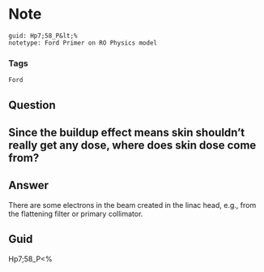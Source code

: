 # Note
```
guid: Hp7;58_P&lt;%
notetype: Ford Primer on RO Physics model
```

### Tags
```
Ford
```

## Question
<h2>Since the buildup effect means skin shouldn’t really get any dose, where does skin dose come from?</h2>

## Answer
<section>
<p>There are some electrons in the beam created in the linac head, e.g., from the flattening filter or primary collimator.</p>

</section>

## Guid
Hp7;58_P<%
